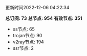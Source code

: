 更新时间2022-12-06 04:22:34

**总订阅: 73**
**总节点: 954**
**有效节点: 351**
- ss节点: 65
- trojan节点: 90
- v2ray节点: 194
- ssr节点: 2
